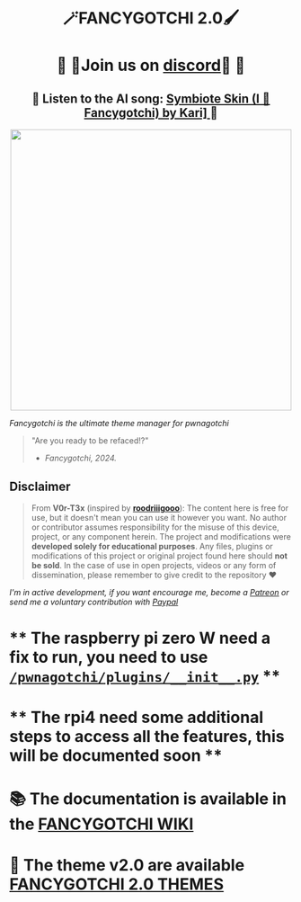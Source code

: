 # <p align="center">🪄FANCYGOTCHI 2.0🖌️</p>

<div align="center">
  <h1> 🎉 🚀Join us on <a href="https://discord.gg/78dGjukKU9">discord</a>🚀 🎉 </h1>
</div>

<div align="center">
  <h2> 🎵 Listen to the AI song: <a href="https://www.youtube.com/watch?v=vYnJTlbz79U" target="_blank">Symbiote Skin (I 💜 Fancygotchi) by Kari] </a> 🎵 </h2>
</div>

<p align="center">
<img src='https://github.com/V0r-T3x/fancygotchi/blob/main/.assets/fancygotchi2.0.png' width='500px'></img>
</p>

*Fancygotchi is the ultimate theme manager for pwnagotchi*

> "Are you ready to be refaced!?"  
> - *Fancygotchi, 2024.*

## Disclaimer
> From **V0r-T3x** (inspired by [**roodriiigooo**](https://github.com/roodriiigooo)): The content here is free for use, but it doesn't mean you can use it however you want. No author or contributor assumes responsibility for the misuse of this device, project, or any component herein. The project and modifications were **developed solely for educational purposes**.
> Any files, plugins or modifications of this project or original project found here should **not be sold**. In the case of use in open projects, videos or any form of dissemination, please remember to give credit to the repository ♥  

*I'm in active development, if you want encourage me, become a [Patreon](https://patreon.com/v0rt3x_workshop) or send me a voluntary contribution with [Paypal](https://www.paypal.com/paypalme/v0r73x?country.x=CA&locale.x=en_US)*  

# ** The raspberry pi zero W need a fix to run, you need to use [`/pwnagotchi/plugins/__init__.py`](https://github.com/Sniffleupagus/pwnagotchi-snflpgs/blob/snflpgs/pwnagotchi/plugins/__init__.py) **
# ** The rpi4 need some additional steps to access all the features, this will be documented soon **

# :books: The documentation is available in the [FANCYGOTCHI WIKI](https://github.com/V0r-T3x/fancygotchi/wiki)
# :art: The theme v2.0 are available [FANCYGOTCHI 2.0 THEMES](https://github.com/V0r-T3x/Fancygotchi_themes/tree/main/fancygotchi_2.0)



